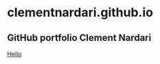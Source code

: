# clementnardari.github.io
## GitHub portfolio Clement Nardari
<a href="http://clementnardari.github.io/hello"> Hello </a>
